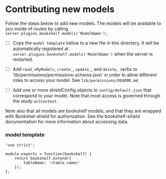 Contributing new models
=====

Follow the steps below to add new models. The models will be available to you inside of routes by calling `server.plugins.bookshelf.models('ModelName');`

- [ ] Copy the `model template` below to a new file in this directory. It will be automatically registered at `server.plugins.bookshelf.models('ModelName')` when the server is restarted.

- [ ] Add `read_<MyModel>`, `create_`, `update_`, and `delete_` verbs to 'lib/permissions/permissions-schema.json' in order to allow different roles to access your model. See `lib/permissions/README.md`

- [ ] Add one or more shieldConfig objects to `config/default.json` that correspond to your model.  Note that most access is governed through the *study* `aclContext`.


Note also that all models are bookshelf models, and that they are wrapped with Bookshel-shield for authorization. See the bookshelf-shield documentation for more information about accessing data.

### model template

```
'use strict';

module.exports = function(bookshelf) {
    return bookshelf.extend({
        tableName: '<table_name>'
    });
};

```
